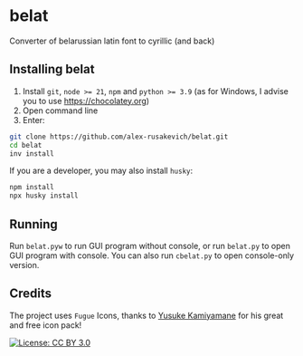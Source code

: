 # belat

Converter of belarussian latin font to cyrillic (and back)

## Installing belat

1. Install `git`, `node >= 21`, `npm` and `python >= 3.9` (as for Windows, I advise you to use https://chocolatey.org)
2. Open command line
3. Enter:

```sh
git clone https://github.com/alex-rusakevich/belat.git
cd belat
inv install
```

If you are a developer, you may also install `husky`:

```sh
npm install
npx husky install
```

## Running
Run `belat.pyw` to run GUI program without console, or run `belat.py` to open GUI program with console. You can also run `cbelat.py` to open console-only version.

## Credits

The project uses `Fugue` Icons, thanks to [Yusuke Kamiyamane](https://p.yusukekamiyamane.com/) for his great and free icon pack!

[![License: CC BY 3.0](https://img.shields.io/badge/License-CC_BY_3.0-lightgrey.svg)](https://creativecommons.org/licenses/by/3.0/)
